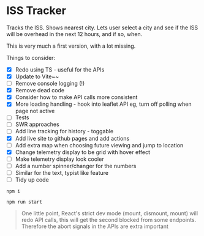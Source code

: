 # ISS Tracker

Tracks the ISS. Shows nearest city. Lets user select a city and see if the ISS will be overhead in the next 12 hours, and if so, when.

This is very much a first version, with a lot missing.

Things to consider:

- [x] Redo using TS - useful for the APIs
- [x] Update to Vite~~
- [ ] Remove console logging (!)
- [x] Remove dead code
- [x] Consider how to make API calls more consistent
- [x] More loading handling - hook into leaflet API eg, turn off polling when page not active
- [ ] Tests
- [ ] SWR approaches
- [ ] Add line tracking for history - toggable
- [x] Add live site to github pages and add actions
- [ ] Add extra map when choosing future viewing and jump to location
- [x] Change telemetry display to be grid with hover effect
- [ ] Make telemetry display look cooler
- [ ] Add a number spinner/changer for the numbers
- [ ] Similar for the text, typist like feature
- [ ] Tidy up code

`npm i`

`npm run start`

> One little point, React's strict dev mode (mount, dismount, mount) will redo API calls, this will get the second blocked from some endpoints. Therefore the abort signals in the APIs are extra important